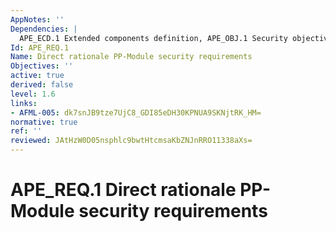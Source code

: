 ```yaml
---
AppNotes: ''
Dependencies: |
  APE_ECD.1 Extended components definition, APE_OBJ.1 Security objectives for the operational environment
Id: APE_REQ.1
Name: Direct rationale PP-Module security requirements
Objectives: ''
active: true
derived: false
level: 1.6
links:
- AFML-005: dk7snJB9tze7UjC8_GDI85eDH30KPNUA9SKNjtRK_HM=
normative: true
ref: ''
reviewed: JAtHzW0D05nsphlc9bwtHtcmsaKbZNJnRRO11338aXs=
---
```


# APE_REQ.1 Direct rationale PP-Module security requirements